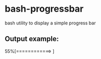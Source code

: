 # bash-progressbar
bash utility to display a simple progress bar


## Output example:
55%[============>           ]
